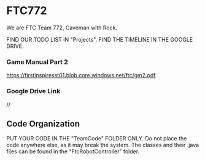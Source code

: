 # FTC772
We are FTC Team 772, Caveman with Rock. 

FIND OUR TODO LIST IN "Projects". FIND THE TIMELINE IN THE GOOGLE DRIVE.

### Game Manual Part 2
https://firstinspiresst01.blob.core.windows.net/ftc/gm2.pdf


### Google Drive Link
//

## Code Organization
PUT YOUR CODE IN THE "TeamCode" FOLDER ONLY. Do not place the code anywhere else, as it may break the system. The classes and their .java files can be found in the "FtcRobotController" folder.
